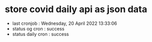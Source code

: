 # store covid daily api as json data

- last cronjob : Wednesday, 20 April 2022 13:33:06
- status og cron : success
- status daily cron : success
      
      